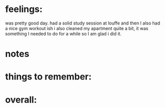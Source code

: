 # feelings:
was pretty good day. had a solid study session at louffe and then I also had a nice gym workout ish 
i also cleaned my apartment quite a bit, it was something I needed to do for a while so I am glad i did it. 
# notes

# things to remember:

# overall:


